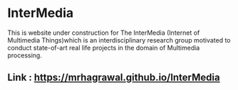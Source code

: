 # InterMedia
This is website under construction for The InterMedia (Internet of Multimedia Things)which is an interdisciplinary research group motivated to conduct state-of-art real life projects in the domain of Multimedia processing.

## Link : https://mrhagrawal.github.io/InterMedia
